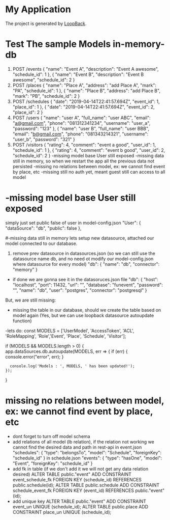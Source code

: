 # My Application

The project is generated by [LoopBack](http://loopback.io).

# Test The sample Models in-memory-db
1. POST /events
{
  "name": "Event A",
  "description": "Event A awesome",
  "schedule_id": 1
},
{
  "name": "Event B",
  "description": "Event B awesome",
  "schedule_id": 2
}
2. POST /places
{
  "name": "Place A",
  "address": "add Place A",
  "mark": "PA",
  "schedule_id": 1
},
{
  "name": "Place B",
  "address": "add Place B",
  "mark": "PB",
  "schedule_id": 2
}
3. POST /schedules
{
  "date": "2019-04-14T22:41:57.694Z",
  "event_id": 1,
  "place_id": 1
},
{
  "date": "2019-04-14T22:41:57.694Z",
  "event_id": 2,
  "place_id": 2
}
4. POST /users
{
  "name": "user A",
  "full_name": "user ABC",
  "email": "a@gmail.com",
  "phone": "081312341234",
  "username": "user_a",
 "password": "123"
},
{
  "name": "user B",
  "full_name": "user BBB",
  "email": "b@gmail.com",
  "phone": "081343214321",
  "username": "user_b",
 "password": "321"
}
5. POST /visitors
{
  "rating": 4,
  "comment": "event a good",
  "user_id": 1,
  "schedule_id": 1
},
{
  "rating": 4,
  "comment": "event b good",
  "user_id": 2,
  "schedule_id": 2
}
-missing model base User still exposed
-missing data still in memory, so when we restart the app all the previous data not persisted
-missing no relations between model, ex: we cannot find event by place, etc
-missing still no auth yet, meant guest still can access to all model

# -missing model base User still exposed
simply just set public false of user in model-config.json
"User": {
    "dataSource": "db",
    "public": false
  },

#-missing data still in memory
lets setup new datasource, attached our model connected to our database.
1. remove prev datasource in datasources.json (so we can still use the datasource name db, and no need ot modify our model-config.json where datasource for every model)
"db": {
    "name": "db",
    "connector": "memory"
  }
- if done we are gonna see it in the datasoruces.json file
"db": {
    "host": "localhost",
    "port": 11432,
    "url": "",
    "database": "funevent",
    "password": "",
    "name": "db",
    "user": "postgres",
    "connector": "postgresql"
  }

But, we are still missing:
- missing the table in our database, should we create the table based on model again (Yes, but we can use loopback datasource autoupdate function)

-lets do:
const MODELS = ['UserModel', 'AccessToken', 'ACL', 'RoleMapping', 'Role','Event', 
'Place', 'Schedule', 'Visitor'];

  if (MODELS && MODELS.length > 0) {
    app.dataSources.db.autoupdate(MODELS, err => {
      if (err) {
        console.error("error", err);
      }

      console.log('Models : ', MODELS, ' has been updated!');
    });
  }

# missing no relations between model, ex: we cannot find event by place, etc
- dont forget to turn off model schema
- add relations of all model (lb relation), if the relation not working we cannot find the desired data and path in rest-api
in event.json
 "schedules": {
      "type": "belongsTo",
      "model": "Schedule",
      "foreignKey": "schedule_id"
    }
in schedule.json
 "events": {
      "type": "hasOne",
      "model": "Event",
      "foreignKey": "schedule_id"
    }
- add fk in table (if we don't add it we will not get any data relation desired)
ALTER TABLE public."event" ADD CONSTRAINT event_schedule_fk FOREIGN KEY (schedule_id) REFERENCES public.schedule(id);
ALTER TABLE public.schedule ADD CONSTRAINT schedule_event_fk FOREIGN KEY (event_id) REFERENCES public."event"(id);
- add unique key
ALTER TABLE public."event" ADD CONSTRAINT event_un UNIQUE (schedule_id);
ALTER TABLE public.place ADD CONSTRAINT place_un UNIQUE (schedule_id);



